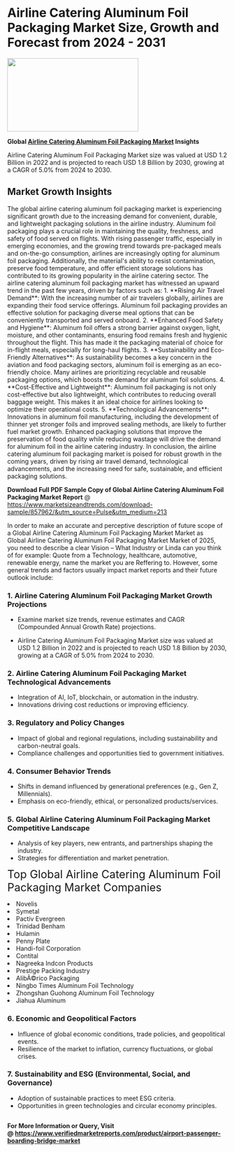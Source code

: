 <H1>Airline Catering Aluminum Foil Packaging Market Size, Growth and Forecast from 2024 - 2031</H1><img class="aligncenter size-medium wp-image-584254" src="https://thirdeyenews.in/wp-content/uploads/2024/09/Global-Market-Research-300x168.jpeg" alt="" width="300" height="168" /><p><strong>Global&nbsp;<a href="https://www.marketsizeandtrends.com/download-sample/857962/&amp;utm_source=Pulse&amp;utm_medium=213">Airline Catering Aluminum Foil Packaging Market</a> Insights</strong></p><p>Airline Catering Aluminum Foil Packaging Market size was valued at USD 1.2 Billion in 2022 and is projected to reach USD 1.8 Billion by 2030, growing at a CAGR of 5.0% from 2024 to 2030.</p><p><h2>Market Growth Insights</h2> The global airline catering aluminum foil packaging market is experiencing significant growth due to the increasing demand for convenient, durable, and lightweight packaging solutions in the airline industry. Aluminum foil packaging plays a crucial role in maintaining the quality, freshness, and safety of food served on flights. With rising passenger traffic, especially in emerging economies, and the growing trend towards pre-packaged meals and on-the-go consumption, airlines are increasingly opting for aluminum foil packaging. Additionally, the material's ability to resist contamination, preserve food temperature, and offer efficient storage solutions has contributed to its growing popularity in the airline catering sector. The airline catering aluminum foil packaging market has witnessed an upward trend in the past few years, driven by factors such as: 1. **Rising Air Travel Demand**: With the increasing number of air travelers globally, airlines are expanding their food service offerings. Aluminum foil packaging provides an effective solution for packaging diverse meal options that can be conveniently transported and served onboard. 2. **Enhanced Food Safety and Hygiene**: Aluminum foil offers a strong barrier against oxygen, light, moisture, and other contaminants, ensuring food remains fresh and hygienic throughout the flight. This has made it the packaging material of choice for in-flight meals, especially for long-haul flights. 3. **Sustainability and Eco-Friendly Alternatives**: As sustainability becomes a key concern in the aviation and food packaging sectors, aluminum foil is emerging as an eco-friendly choice. Many airlines are prioritizing recyclable and reusable packaging options, which boosts the demand for aluminum foil solutions. 4. **Cost-Effective and Lightweight**: Aluminum foil packaging is not only cost-effective but also lightweight, which contributes to reducing overall baggage weight. This makes it an ideal choice for airlines looking to optimize their operational costs. 5. **Technological Advancements**: Innovations in aluminum foil manufacturing, including the development of thinner yet stronger foils and improved sealing methods, are likely to further fuel market growth. Enhanced packaging solutions that improve the preservation of food quality while reducing wastage will drive the demand for aluminum foil in the airline catering industry. In conclusion, the airline catering aluminum foil packaging market is poised for robust growth in the coming years, driven by rising air travel demand, technological advancements, and the increasing need for safe, sustainable, and efficient packaging solutions. </p><p><span class=""><strong>Download Full PDF Sample Copy of Global Airline Catering Aluminum Foil Packaging Market Report</strong> @ <a href="https://www.marketsizeandtrends.com/download-sample/857962/&amp;utm_source=Pulse&amp;utm_medium=213" target="_blank">https://www.marketsizeandtrends.com/download-sample/857962/&amp;utm_source=Pulse&amp;utm_medium=213</a></span></p><p>In order to make an accurate and perceptive description of future scope of a Global&nbsp;Airline Catering Aluminum Foil Packaging Market Market as Global&nbsp;Airline Catering Aluminum Foil Packaging Market Market of 2025, you need to describe a clear Vision &ndash; What Industry or Linda can you think of for example: Quote from a Technology, healthcare, automotive, renewable energy, name the market you are Reffering to. However, some general trends and factors usually impact market reports and their future outlook include:</p><h3>1.&nbsp;<strong>Airline Catering Aluminum Foil Packaging Market Growth Projections</strong></h3><ul><li>Examine market size trends, revenue estimates and CAGR (Compounded Annual Growth Rate) projections.</li><li><p>Airline Catering Aluminum Foil Packaging Market size was valued at USD 1.2 Billion in 2022 and is projected to reach USD 1.8 Billion by 2030, growing at a CAGR of 5.0% from 2024 to 2030.</p></li></ul><h3>2.&nbsp;<strong>Airline Catering Aluminum Foil Packaging Market Technological Advancements</strong></h3><ul><li>Integration of AI, IoT, blockchain, or automation in the industry.</li><li>Innovations driving cost reductions or improving efficiency.</li></ul><h3>3.&nbsp;<strong>Regulatory and Policy Changes</strong></h3><ul><li>Impact of global and regional regulations, including sustainability and carbon-neutral goals.</li><li>Compliance challenges and opportunities tied to government initiatives.</li></ul><h3>4.&nbsp;<strong>Consumer Behavior Trends</strong></h3><ul><li>Shifts in demand influenced by generational preferences (e.g., Gen Z, Millennials).</li><li>Emphasis on eco-friendly, ethical, or personalized products/services.</li></ul><h3>5.&nbsp;<strong>Global Airline Catering Aluminum Foil Packaging Market Competitive Landscape</strong></h3><ul><li>Analysis of key players, new entrants, and partnerships shaping the industry.</li><li>Strategies for differentiation and market penetration.</li></ul><p data-pm-slice="1 1 []"><span style="color: inherit; font-family: inherit; font-size: 25px;">Top Global Airline Catering Aluminum Foil Packaging Market Companies</span></p><div class="" data-test-id=""><p><li>Novelis</li><li> Symetal</li><li> Pactiv Evergreen</li><li> Trinidad Benham</li><li> Hulamin</li><li> Penny Plate</li><li> Handi-foil Corporation</li><li> Contital</li><li> Nagreeka Indcon Products</li><li> Prestige Packing Industry</li><li> AlibÃ©rico Packaging</li><li> Ningbo Times Aluminum Foil Technology</li><li> Zhongshan Guohong Aluminum Foil Technology</li><li> Jiahua Aluminum</li></p></div><h3>6.&nbsp;<strong>Economic and Geopolitical Factors</strong></h3><ul><li>Influence of global economic conditions, trade policies, and geopolitical events.</li><li>Resilience of the market to inflation, currency fluctuations, or global crises.</li></ul><h3>7.&nbsp;<strong>Sustainability and ESG (Environmental, Social, and Governance)</strong></h3><ul><li>Adoption of sustainable practices to meet ESG criteria.</li><li>Opportunities in green technologies and circular economy principles.</li></ul><h2><strong style="font-size: 14px;">For More Information or Query, Visit @&nbsp;</strong><a style="background-color: #ffffff; font-size: 14px;" href="https://www.marketsizeandtrends.com/report/airline-catering-aluminum-foil-packaging-market/" target="_blank">https://www.verifiedmarketreports.com/product/airport-passenger-boarding-bridge-market</a></h2>
